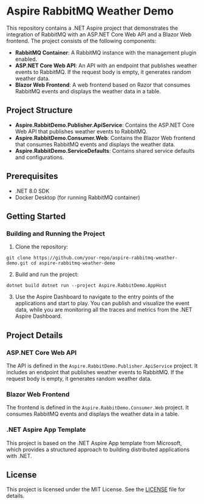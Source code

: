 # Aspire RabbitMQ Weather Demo

This repository contains a .NET Aspire project that demonstrates the integration of RabbitMQ with an ASP.NET Core Web API and a Blazor Web frontend. The project consists of the following components:

- **RabbitMQ Container**: A RabbitMQ instance with the management plugin enabled.
- **ASP.NET Core Web API**: An API with an endpoint that publishes weather events to RabbitMQ. If the request body is empty, it generates random weather data.
- **Blazor Web Frontend**: A web frontend based on Razor that consumes RabbitMQ events and displays the weather data in a table.

## Project Structure

- **Aspire.RabbitDemo.Publisher.ApiService**: Contains the ASP.NET Core Web API that publishes weather events to RabbitMQ.
- **Aspire.RabbitDemo.Consumer.Web**: Contains the Blazor Web frontend that consumes RabbitMQ events and displays the weather data.
- **Aspire.RabbitDemo.ServiceDefaults**: Contains shared service defaults and configurations.

## Prerequisites

- .NET 8.0 SDK
- Docker Desktop (for running RabbitMQ container)

## Getting Started

### Building and Running the Project

1. Clone the repository:
```
git clone https://github.com/your-repo/aspire-rabbitmq-weather-demo.git cd aspire-rabbitmq-weather-demo
```

2. Build and run the project:
```
dotnet build dotnet run --project Aspire.RabbitDemo.AppHost
```
3. Use the Aspire Dashboard to navigate to the entry points of the applications and start to play. You can publish and visualize the event data, while you are monitoring all the traces and metrics from the .NET Aspire Dashboard.

## Project Details

### ASP.NET Core Web API

The API is defined in the `Aspire.RabbitDemo.Publisher.ApiService` project. It includes an endpoint that publishes weather events to RabbitMQ. If the request body is empty, it generates random weather data.

### Blazor Web Frontend

The frontend is defined in the `Aspire.RabbitDemo.Consumer.Web` project. It consumes RabbitMQ events and displays the weather data in a table.

### .NET Aspire App Template

This project is based on the .NET Aspire App template from Microsoft, which provides a structured approach to building distributed applications with .NET.

## License

This project is licensed under the MIT License. See the [LICENSE](LICENSE) file for details.


